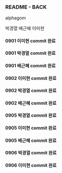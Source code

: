 ### README - BACK

alphagom

박경열 
배근혜
이미현

#### 0901 이미현 commit 완료
#### 0901 박경열 commit 완료
#### 0901 배근혜 commit 완료

#### 0902 이미현 commit 완료
#### 0902 박경열 commit 완료
#### 0902 배근혜 commit 완료

#### 0905 박경열 commit 완료
#### 0905 이미현 commit 완료
#### 0905 배근혜 commit 완료

#### 0906 박경열 commit 완료
#### 0906 이미현 commit 완료
